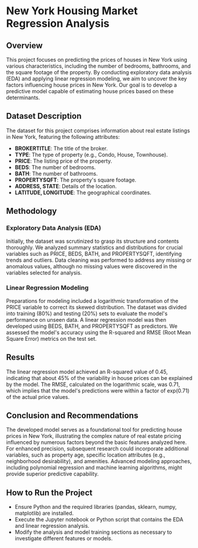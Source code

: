 # New York Housing Market Regression Analysis

## Overview
This project focuses on predicting the prices of houses in New York using various characteristics, including the number of bedrooms, bathrooms, and the square footage of the property. By conducting exploratory data analysis (EDA) and applying linear regression modeling, we aim to uncover the key factors influencing house prices in New York. Our goal is to develop a predictive model capable of estimating house prices based on these determinants.

## Dataset Description
The dataset for this project comprises information about real estate listings in New York, featuring the following attributes:

- **BROKERTITLE**: The title of the broker.
- **TYPE**: The type of property (e.g., Condo, House, Townhouse).
- **PRICE**: The listing price of the property.
- **BEDS**: The number of bedrooms.
- **BATH**: The number of bathrooms.
- **PROPERTYSQFT**: The property's square footage.
- **ADDRESS, STATE**: Details of the location.
- **LATITUDE, LONGITUDE**: The geographical coordinates.

## Methodology

### Exploratory Data Analysis (EDA)
Initially, the dataset was scrutinized to grasp its structure and contents thoroughly. We analyzed summary statistics and distributions for crucial variables such as PRICE, BEDS, BATH, and PROPERTYSQFT, identifying trends and outliers. Data cleaning was performed to address any missing or anomalous values, although no missing values were discovered in the variables selected for analysis.

### Linear Regression Modeling
Preparations for modeling included a logarithmic transformation of the PRICE variable to correct its skewed distribution. The dataset was divided into training (80%) and testing (20%) sets to evaluate the model's performance on unseen data. A linear regression model was then developed using BEDS, BATH, and PROPERTYSQFT as predictors. We assessed the model's accuracy using the R-squared and RMSE (Root Mean Square Error) metrics on the test set.

## Results
The linear regression model achieved an R-squared value of 0.45, indicating that about 45% of the variability in house prices can be explained by the model. The RMSE, calculated on the logarithmic scale, was 0.71, which implies that the model's predictions were within a factor of exp(0.71) of the actual price values.

## Conclusion and Recommendations
The developed model serves as a foundational tool for predicting house prices in New York, illustrating the complex nature of real estate pricing influenced by numerous factors beyond the basic features analyzed here. For enhanced precision, subsequent research could incorporate additional variables, such as property age, specific location attributes (e.g., neighborhood desirability), and amenities. Advanced modeling approaches, including polynomial regression and machine learning algorithms, might provide superior predictive capability.

## How to Run the Project
- Ensure Python and the required libraries (pandas, sklearn, numpy, matplotlib) are installed.
- Execute the Jupyter notebook or Python script that contains the EDA and linear regression analysis.
- Modify the analysis and model training sections as necessary to investigate different features or models.
